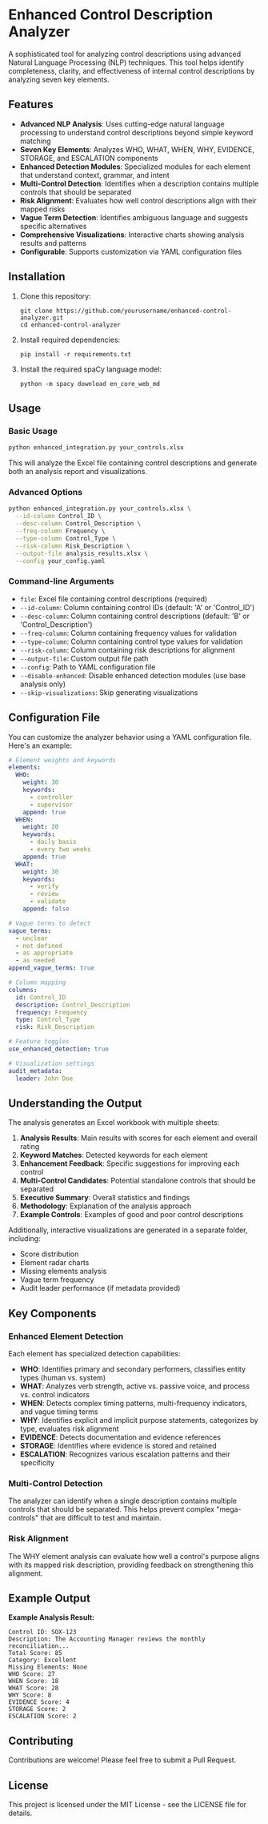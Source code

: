 # Enhanced Control Description Analyzer

A sophisticated tool for analyzing control descriptions using advanced Natural Language Processing (NLP) techniques. This tool helps identify completeness, clarity, and effectiveness of internal control descriptions by analyzing seven key elements.

## Features

- **Advanced NLP Analysis**: Uses cutting-edge natural language processing to understand control descriptions beyond simple keyword matching
- **Seven Key Elements**: Analyzes WHO, WHAT, WHEN, WHY, EVIDENCE, STORAGE, and ESCALATION components
- **Enhanced Detection Modules**: Specialized modules for each element that understand context, grammar, and intent
- **Multi-Control Detection**: Identifies when a description contains multiple controls that should be separated
- **Risk Alignment**: Evaluates how well control descriptions align with their mapped risks
- **Vague Term Detection**: Identifies ambiguous language and suggests specific alternatives
- **Comprehensive Visualizations**: Interactive charts showing analysis results and patterns
- **Configurable**: Supports customization via YAML configuration files

## Installation

1. Clone this repository:
   ```
   git clone https://github.com/yourusername/enhanced-control-analyzer.git
   cd enhanced-control-analyzer
   ```

2. Install required dependencies:
   ```
   pip install -r requirements.txt
   ```

3. Install the required spaCy language model:
   ```
   python -m spacy download en_core_web_md
   ```

## Usage

### Basic Usage

```bash
python enhanced_integration.py your_controls.xlsx
```

This will analyze the Excel file containing control descriptions and generate both an analysis report and visualizations.

### Advanced Options

```bash
python enhanced_integration.py your_controls.xlsx \
  --id-column Control_ID \
  --desc-column Control_Description \
  --freq-column Frequency \
  --type-column Control_Type \
  --risk-column Risk_Description \
  --output-file analysis_results.xlsx \
  --config your_config.yaml
```

### Command-line Arguments

- `file`: Excel file containing control descriptions (required)
- `--id-column`: Column containing control IDs (default: 'A' or 'Control_ID')
- `--desc-column`: Column containing control descriptions (default: 'B' or 'Control_Description')
- `--freq-column`: Column containing frequency values for validation
- `--type-column`: Column containing control type values for validation
- `--risk-column`: Column containing risk descriptions for alignment
- `--output-file`: Custom output file path
- `--config`: Path to YAML configuration file
- `--disable-enhanced`: Disable enhanced detection modules (use base analysis only)
- `--skip-visualizations`: Skip generating visualizations

## Configuration File

You can customize the analyzer behavior using a YAML configuration file. Here's an example:

```yaml
# Element weights and keywords
elements:
  WHO:
    weight: 30
    keywords:
      - controller
      - supervisor
    append: true
  WHEN:
    weight: 20
    keywords:
      - daily basis
      - every two weeks
    append: true
  WHAT:
    weight: 30
    keywords:
      - verify
      - review
      - validate
    append: false

# Vague terms to detect
vague_terms:
  - unclear
  - not defined
  - as appropriate
  - as needed
append_vague_terms: true

# Column mapping
columns:
  id: Control_ID
  description: Control_Description
  frequency: Frequency
  type: Control_Type
  risk: Risk_Description

# Feature toggles
use_enhanced_detection: true

# Visualization settings
audit_metadata:
  leader: John Doe
```

## Understanding the Output

The analysis generates an Excel workbook with multiple sheets:

1. **Analysis Results**: Main results with scores for each element and overall rating
2. **Keyword Matches**: Detected keywords for each element 
3. **Enhancement Feedback**: Specific suggestions for improving each control
4. **Multi-Control Candidates**: Potential standalone controls that should be separated
5. **Executive Summary**: Overall statistics and findings
6. **Methodology**: Explanation of the analysis approach
7. **Example Controls**: Examples of good and poor control descriptions

Additionally, interactive visualizations are generated in a separate folder, including:

- Score distribution
- Element radar charts
- Missing elements analysis
- Vague term frequency
- Audit leader performance (if metadata provided)

## Key Components

### Enhanced Element Detection

Each element has specialized detection capabilities:

- **WHO**: Identifies primary and secondary performers, classifies entity types (human vs. system)
- **WHAT**: Analyzes verb strength, active vs. passive voice, and process vs. control indicators
- **WHEN**: Detects complex timing patterns, multi-frequency indicators, and vague timing terms
- **WHY**: Identifies explicit and implicit purpose statements, categorizes by type, evaluates risk alignment
- **EVIDENCE**: Detects documentation and evidence references
- **STORAGE**: Identifies where evidence is stored and retained
- **ESCALATION**: Recognizes various escalation patterns and their specificity

### Multi-Control Detection

The analyzer can identify when a single description contains multiple controls that should be separated. This helps prevent complex "mega-controls" that are difficult to test and maintain.

### Risk Alignment

The WHY element analysis can evaluate how well a control's purpose aligns with its mapped risk description, providing feedback on strengthening this alignment.

## Example Output

**Example Analysis Result:**
```
Control ID: SOX-123
Description: The Accounting Manager reviews the monthly reconciliation...
Total Score: 85
Category: Excellent
Missing Elements: None
WHO Score: 27
WHEN Score: 18
WHAT Score: 28
WHY Score: 8
EVIDENCE Score: 4
STORAGE Score: 2
ESCALATION Score: 2
```

## Contributing

Contributions are welcome! Please feel free to submit a Pull Request.

## License

This project is licensed under the MIT License - see the LICENSE file for details.